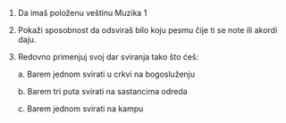1.  Da imaš položenu veštinu Muzika 1

2.  Pokaži sposobnost da odsviraš bilo koju pesmu čije ti se note ili
    akordi daju.

3.  Redovno primenjuj svoj dar sviranja tako što ćeš:

    a.  Barem jednom svirati u crkvi na bogosluženju

    b.  Barem tri puta svirati na sastancima odreda

    c.  Barem jednom svirati na kampu
